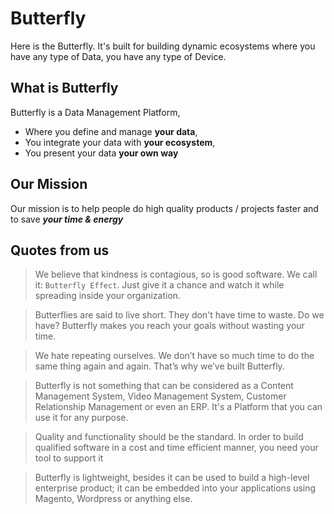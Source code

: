 # Butterfly

Here is the Butterfly. It's built for building dynamic ecosystems where you have any type of Data, you have
 any type of Device. 

## What is Butterfly    

Butterfly is a Data Management Platform,
- Where you define and manage **your data**,
- You integrate your data with **your ecosystem**,
- You present your data **your own way**

## Our Mission

Our mission is to help people do high quality products / projects faster and to save ***your time & energy*** 

## Quotes from us

> We believe that kindness is contagious, so is good software. We call it: `Butterfly Effect`. Just give it a chance and watch it while spreading inside your organization.

> Butterflies are said to live short. They don't have time to waste. Do we have? Butterfly makes you reach your goals without wasting your time. 

> We hate repeating ourselves. We don’t have so much time to do the same thing again and again. That’s why we’ve built Butterfly.

> Butterfly is not something that can be considered as a Content Management System, Video Management System, Customer Relationship Management or even an ERP. It's a Platform that you can use it for any purpose.

> Quality and functionality should be the standard. In order to build qualified software in a cost and time efficient manner, you need your tool to support it

> Butterfly is lightweight, besides it can be used to build a high-level enterprise product; it can be embedded into your applications using Magento, Wordpress or anything else.